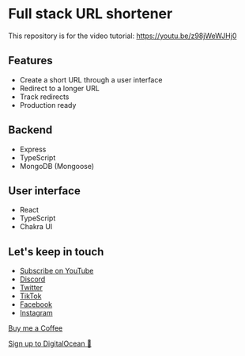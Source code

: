 # Full stack URL shortener

This repository is for the video tutorial: https://youtu.be/z98jWeWJHj0
## Features
* Create a short URL through a user interface
* Redirect to a longer URL
* Track redirects
* Production ready

## Backend
* Express
* TypeScript
* MongoDB (Mongoose)

## User interface
* React
* TypeScript
* Chakra UI

## Let's keep in touch
- [Subscribe on YouTube](https://www.youtube.com/TomDoesTech)
- [Discord](https://discord.gg/4ae2Esm6P7)
- [Twitter](https://twitter.com/tomdoes_tech)
- [TikTok](https://www.tiktok.com/@tomdoestech)
- [Facebook](https://www.facebook.com/tomdoestech)
- [Instagram](https://www.instagram.com/tomdoestech)

[Buy me a Coffee](https://www.buymeacoffee.com/tomn)

[Sign up to DigitalOcean 💖](https://m.do.co/c/1b74cb8c56f4)
